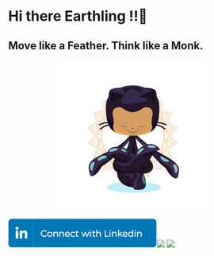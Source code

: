 # Hi there Earthling !!👋
## Move like a Feather. Think like a Monk.
<p align="center">
  <img src = "https://github.com/shaktisingh96/shaktisingh96/blob/main/Image/yogitocat.png" width=300>
</p>
<img src="https://github.com/shaktisingh96/shaktisingh96/blob/main/Image/linkedin_connect_button.png" width="300"><img src ="https://img.shields.io/badge/Gmail-D14836?style=for-the-badge&logo=gmail&logoColor=white"> <img src ="https://img.shields.io/badge/GitHub-100000?style=for-the-badge&logo=github&logoColor=white">

